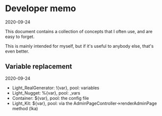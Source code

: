 Developer memo
==========
2020-09-24



This document contains a collection of concepts that I often use, and are easy to forget.

This is mainly intended for myself, but if it's useful to anybody else, that's even better.



Variable replacement
----------------
2020-09-24


- Light_RealGenerator: !{var}, pool: variables
- Light_Nugget: %{var}, pool: _vars
- Container: ${var}, pool: the config file
- Light_Kit: ${var}, pool: via the AdminPageController->renderAdminPage method (lka)





